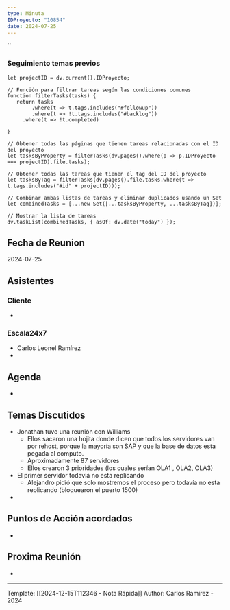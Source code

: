```yaml
---
type: Minuta
IDProyecto: "10854"
date: 2024-07-25
---
```


``

### Seguimiento temas previos

```dataviewjs
let projectID = dv.current().IDProyecto;

// Función para filtrar tareas según las condiciones comunes
function filterTasks(tasks) {
   return tasks
        .where(t => t.tags.includes("#followup"))
        .where(t => !t.tags.includes("#backlog"))
     .where(t => !t.completed)
        
}

// Obtener todas las páginas que tienen tareas relacionadas con el ID del proyecto
let tasksByProperty = filterTasks(dv.pages().where(p => p.IDProyecto === projectID).file.tasks);

// Obtener todas las tareas que tienen el tag del ID del proyecto
let tasksByTag = filterTasks(dv.pages().file.tasks.where(t => t.tags.includes("#id" + projectID)));

// Combinar ambas listas de tareas y eliminar duplicados usando un Set
let combinedTasks = [...new Set([...tasksByProperty, ...tasksByTag])];

// Mostrar la lista de tareas
dv.taskList(combinedTasks, { asOf: dv.date("today") });
 ```
## Fecha de Reunion
2024-07-25

## Asistentes

### Cliente
* 
### Escala24x7
- Carlos Leonel Ramírez
-  

## Agenda
* 
## Temas Discutidos
*  Jonathan tuvo una reunión con Williams
	* Ellos sacaron una hojita donde dicen que todos los servidores van por rehost, porque la mayoría son SAP y que la base de datos esta pegada al computo.
	* Aproximadamente 87 servidores
	* Ellos crearon 3 prioridades (los cuales serían OLA1 , OLA2, OLA3)
* El primer servidor todaviá no esta replicando
	* Alejandro pidió que solo mostremos el proceso pero todavía no esta replicando (bloquearon el puerto 1500)
* 

## Puntos de Acción acordados
*  

## Proxima Reunión
*   

---
Template: [[2024-12-15T112346 - Nota Rápida]]
Author: Carlos Ramírez - 2024

